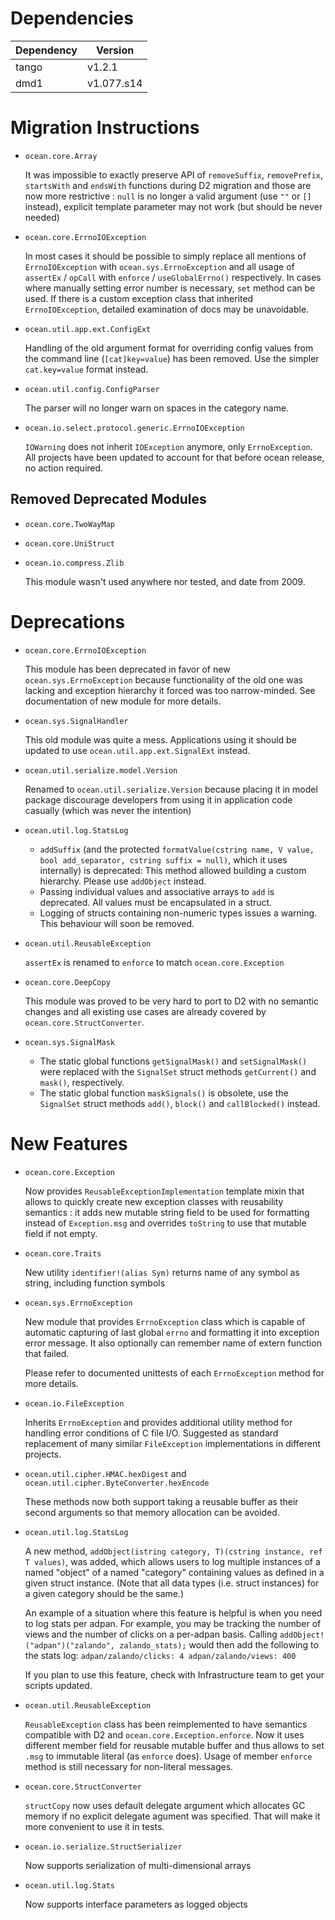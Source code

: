 Dependencies
============

Dependency | Version
-----------|---------
tango      | v1.2.1
dmd1       | v1.077.s14

Migration Instructions
======================

* `ocean.core.Array`

  It was impossible to exactly preserve API of `removeSuffix`, `removePrefix`, `startsWith`
  and `endsWith` functions during D2 migration and those are now more restrictive : `null`
  is no longer a valid argument (use `""` or `[]` instead), explicit template parameter
  may not work (but should be never needed)

* `ocean.core.ErrnoIOException`

  In most cases it should be possible to simply replace all mentions of `ErrnoIOException`
  with `ocean.sys.ErrnoException` and all usage of `assertEx` / `opCall` with
  `enforce` / `useGlobalErrno()` respectively. In cases where manually setting error number
  is necessary, `set` method can be used.
  If there is a custom exception class that
  inherited `ErrnoIOException`, detailed examination of docs may be unavoidable.

* `ocean.util.app.ext.ConfigExt`

  Handling of the old argument format for overriding config values from the command line
  (`[cat]key=value`) has been removed. Use the simpler `cat.key=value` format instead.

* `ocean.util.config.ConfigParser`

  The parser will no longer warn on spaces in the category name.

* `ocean.io.select.protocol.generic.ErrnoIOException`

  `IOWarning` does not inherit `IOException` anymore, only `ErrnoException`. All projects
  have been updated to account for that before ocean release, no action required.

Removed Deprecated Modules
--------------------------

* `ocean.core.TwoWayMap`

* `ocean.core.UniStruct`

* `ocean.io.compress.Zlib`

  This module wasn't used anywhere nor tested, and date from 2009.

Deprecations
============

* `ocean.core.ErrnoIOException`

  This module has been deprecated in favor of new `ocean.sys.ErrnoException` because functionality
  of the old one was lacking and exception hierarchy it forced was too narrow-minded. See documentation
  of new module for more details.

* `ocean.sys.SignalHandler`

  This old module was quite a mess. Applications using it should be updated to
  use `ocean.util.app.ext.SignalExt` instead.

* `ocean.util.serialize.model.Version`

  Renamed to `ocean.util.serialize.Version` because placing it in model package
  discourage developers from using it in application code casually (which was never
  the intention)

* `ocean.util.log.StatsLog`

  * `addSuffix` (and the protected `formatValue(cstring name, V value, bool add_separator, cstring suffix = null)`,
    which it uses internally) is deprecated: This method allowed building a custom hierarchy.
    Please use `addObject` instead.
  * Passing individual values and associative arrays to `add` is deprecated.
    All values must be encapsulated in a struct.
  * Logging of structs containing non-numeric types issues a warning. This behaviour will soon be removed.

* `ocean.util.ReusableException`

  `assertEx` is renamed to `enforce` to match `ocean.core.Exception`

* `ocean.core.DeepCopy`

  This module was proved to be very hard to port to D2 with no semantic changes and all
  existing use cases are already covered by `ocean.core.StructConverter`.

* `ocean.sys.SignalMask`

  - The static global functions `getSignalMask()` and `setSignalMask()` were
    replaced with the `SignalSet` struct methods `getCurrent()` and `mask()`,
    respectively.
  - The static global function `maskSignals()` is obsolete, use the `SignalSet`
    struct methods `add()`, `block()` and `callBlocked()` instead.

New Features
============

* `ocean.core.Exception`

  Now provides `ReusableExceptionImplementation` template mixin that allows to quickly create new
  exception classes with reusability semantics : it adds new mutable string field to be used
  for formatting instead of `Exception.msg` and overrides `toString` to use that mutable field
  if not empty.

* `ocean.core.Traits`

  New utility `identifier!(alias Sym)` returns name of any symbol as string, including function
  symbols

* `ocean.sys.ErrnoException`

  New module that provides `ErrnoException` class which is capable of automatic capturing of last
  global `errno` and formatting it into exception error message. It also optionally can remember
  name of extern function that failed.

  Please refer to documented unittests of each `ErrnoException` method for more details.

* `ocean.io.FileException`

  Inherits `ErrnoException` and provides additional utility method for handling error conditions
  of C file I/O. Suggested as standard replacement of many similar `FileException` implementations
  in different projects.

* `ocean.util.cipher.HMAC.hexDigest` and `ocean.util.cipher.ByteConverter.hexEncode`

  These methods now both support taking a reusable buffer as their second
  arguments so that memory allocation can be avoided.

* `ocean.util.log.StatsLog`

  A new method, `addObject(istring category, T)(cstring instance, ref T values)`, was added, which allows
  users to log multiple instances of a named "object" of a named "category" containing values as defined in
  a given struct instance. (Note that all data types (i.e. struct instances) for a given category should be the same.)

  An example of a situation where this feature is helpful is when you need to log stats per adpan.
  For example, you may be tracking the number of views and the number of clicks on a per-adpan basis.
  Calling `addObject!("adpan")("zalando", zalando_stats);` would then add the following to the stats log:
  `adpan/zalando/clicks: 4 adpan/zalando/views: 400`

  If you plan to use this feature, check with Infrastructure team to get your scripts updated.

* `ocean.util.ReusableException`

  `ReusableException` class has been reimplemented to have semantics compatible with D2
  and `ocean.core.Exception.enforce`. Now it uses different member field for reusable
  mutable buffer and thus allows to set `.msg` to immutable literal (as `enforce` does).
  Usage of member `enforce` method is still necessary for non-literal messages.

* `ocean.core.StructConverter`

  `structCopy` now uses default delegate argument which allocates GC memory if no
  explicit delegate agument was specified. That will make it more convenient to use
  it in tests.

* `ocean.io.serialize.StructSerializer`

  Now supports serialization of multi-dimensional arrays

* `ocean.util.log.Stats`

  Now supports interface parameters as logged objects 
